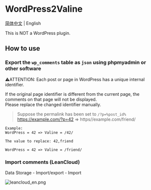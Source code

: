 # WordPress2Valine

[简体中文](https://github.com/BluesDawn576/WordPress2Valine/blob/master/README_CN.md) | English

This is NOT a WordPress plugin.

## How to use

### Export the `wp_comments` table as `json` using phpmyadmin or other software

⚠️ATTENTION: Each post or page in WordPress has a unique internal identifier.

If the original page identifier is different from the current page, the comments on that page will not be displayed.  
Please replace the changed identifier manually.

> Suppose the permalink has been set to `/?p=%post_id%`  
> https://example.com/?p=42 => https//example.com/friend/

```
Example:
WordPress = 42 => Valine = /42/
```
```
The value to replace: 42,friend
```
```
WordPress = 42 => Valine = /friend/
```

### Import comments (LeanCloud)


Data Storage - Import/export - Import

![leancloud_en.png](https://s2.loli.net/2023/05/23/jazWBcxs53ZlFir.png)